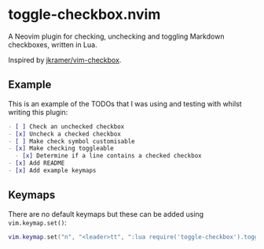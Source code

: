 # toggle-checkbox.nvim

A Neovim plugin for checking, unchecking and toggling Markdown checkboxes, written in Lua.

Inspired by [jkramer/vim-checkbox](https://github.com/jkramer/vim-checkbox).

## Example

This is an example of the TODOs that I was using and testing with whilst writing this plugin:

```markdown
- [ ] Check an unchecked checkbox
- [x] Uncheck a checked checkbox
- [ ] Make check symbol customisable
- [x] Make checking toggleable
  - [x] Determine if a line contains a checked checkbox
- [x] Add README
- [x] Add example keymaps
```

## Keymaps

There are no default keymaps but these can be added using `vim.keymap.set()`:

```lua
vim.keymap.set("n", "<leader>tt", ":lua require('toggle-checkbox').toggle()<CR>")
```
